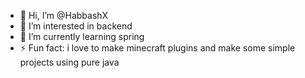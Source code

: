 - 👋 Hi, I’m @HabbashX
- 👀 I’m interested in backend
- 🌱 I’m currently learning spring
- ⚡ Fun fact: i love to make minecraft plugins and make some simple projects using pure java
